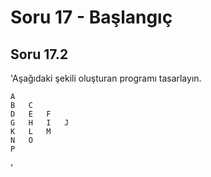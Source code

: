 # Soru 17 - Başlangıç


## Soru 17.2

'Aşağıdaki şekili oluşturan programı tasarlayın.
```
A
B   C
D   E   F
G   H   I   J
K   L   M
N   O
P
```
'
